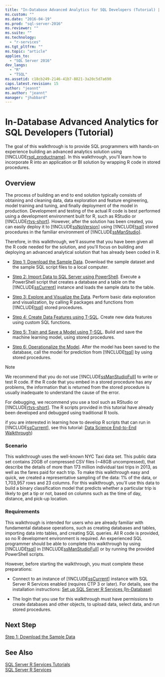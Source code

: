 ```yaml
---
title: "In-Database Advanced Analytics for SQL Developers (Tutorial) | Microsoft Docs"
ms.custom: ""
ms.date: "2016-04-19"
ms.prod: "sql-server-2016"
ms.reviewer: ""
ms.suite: ""
ms.technology: 
  - "r-services"
ms.tgt_pltfrm: ""
ms.topic: "article"
applies_to: 
  - "SQL Server 2016"
dev_langs: 
  - "R"
  - "TSQL"
ms.assetid: c18cb249-2146-41b7-8821-3a20c5d7a690
caps.latest.revision: 15
author: "jeannt"
ms.author: "jeannt"
manager: "jhubbard"
---
```

# In-Database Advanced Analytics for SQL Developers (Tutorial)
The goal of this walkthrough is to provide SQL programmers with hands-on experience  building an advanced analytics solution using [!INCLUDE[rsql_productname](../../includes/rsql-productname-md.md)]. In this walkthrough, you'll learn how to incorporate R into an application or BI solution by wrapping R code in stored procedures.  
  
## Overview  
The process of building an end to end solution typically consists of obtaining and cleaning data, data exploration and feature engineering, model training and tuning, and finally deployment of the model in production. Development and testing of the actual R code is best performed using a development environment built for  R, such as RStudio or [!INCLUDE[rtvs-short](../../includes/rtvs-short-md.md)]. However, after the solution has been created, you can easily deploy it to [!INCLUDE[ssNoVersion](../../includes/ssnoversion-md.md)] using [!INCLUDE[tsql](../../includes/tsql-md.md)] stored procedures in the familiar environment of [!INCLUDE[ssManStudio](../../includes/ssmanstudio-md.md)].  
  
Therefore, in this walkthrough, we'll assume that you have been given all the R code needed for the solution, and you'll focus on building and deploying an advanced analytical solution that has already been coded in R.  
  
-   [Step 1: Download the Sample Data](../../advanced-analytics/r-services/step-1-download-the-sample-data-in-database-advanced-analytics-tutorial.md).    Download the sample dataset and the sample SQL script files to a local computer.  
  
-   [Step 2: Import Data to SQL Server using PowerShell](../../advanced-analytics/r-services/step-2-import-data-to-sql-server-using-powershell.md).  Execute a PowerShell script that creates a database and a table on the [!INCLUDE[ssCurrent](../../includes/sscurrent-md.md)] instance and loads the sample data to the table.  
  
-   [Step 3: Explore and Visualize the Data](../../advanced-analytics/r-services/step-3-explore-and-visualize-the-data-in-database-advanced-analytics-tutorial.md).   Perform basic data exploration and visualization, by calling R packages and functions from [!INCLUDE[tsql](../../includes/tsql-md.md)] stored procedures.  
  
-   [Step 4: Create Data Features using T-SQL](../../advanced-analytics/r-services/step-4-create-data-features-using-t-sql-in-database-advanced-analytics-tutorial.md).  Create new data features using custom SQL functions.  
  
-   [Step 5: Train and Save a Model using T-SQL](../../advanced-analytics/r-services/step-5-train-and-save-a-model-using-t-sql.md).  Build and save the machine learning model, using stored procedures.  
  
-   [Step 6: Operationalize the Model](../../advanced-analytics/r-services/step-6-operationalize-the-model-in-database-advanced-analytics-tutorial.md).  After the model has been saved to the database, call the model for prediction from [!INCLUDE[tsql](../../includes/tsql-md.md)] by using stored procedures.  
  
> [!NOTE]  
> We recommend that you do not use [!INCLUDE[ssManStudioFull](../../includes/ssmanstudiofull-md.md)] to write or test R code. If the R code that you embed in a stored procedure has any problems, the information that is returned from the stored procedure is usually inadequate to understand the cause of the error.   
>   
> For debugging, we recommend you use a tool such as RStudio or [!INCLUDE[rtvs-short](../../includes/rtvs-short-md.md)]. The R scripts provided in this tutorial have already been developed and debugged using traditional R tools.  
>   
> if you are interested in learning how to develop R scripts that can run in [!INCLUDE[ssCurrent](../../includes/sscurrent-md.md)], see this tutorial: [Data Science End-to-End Walkthrough](../../advanced-analytics/r-services/data-science-end-to-end-walkthrough.md))  
  
### Scenario  
This walkthrough uses the well-known NYC Taxi data set. This public data set contains 20GB of compressed CSV files (~48GB uncompressed), that describe the details of more than 173 million individual taxi trips in 2013, as well as the fares paid for each trip. To make this walkthrough easy and quick, we created a representative sampling of the data: 1% of the data, or 1,703,957 rows and 23 columns. For this walkthrough, you'll use this data to build a binary classification model that predicts whether a particular trip is likely to get a tip or not, based on columns such as the time of day, distance, and pick-up location.  
  
  
### Requirements  
This walkthrough is intended for users who are already familiar with fundamental database operations, such as creating databases and tables, importing data into tables, and creating SQL queries. All R code is provided, so no R development environment is required. An experienced SQL programmer should be able to complete this walkthrough by using [!INCLUDE[tsql](../../includes/tsql-md.md)] in [!INCLUDE[ssManStudioFull](../../includes/ssmanstudiofull-md.md)] or by running the provided PowerShell scripts.  
  
However, before starting the walkthrough, you must complete these preparations:  
  
-   Connect to an instance of [!INCLUDE[ssCurrent](../../includes/sscurrent-md.md)] instance with SQL Server R Services enabled (requires CTP 3 or later). For details, see the installation instructions: [Set up SQL Server R Services (In-Database)](https://msdn.microsoft.com/library/mt696069.aspx)  
  
 -   The login that you use for this walkthrough must have permissions to create databases and other objects, to upload data, select data, and run stored procedures.  
  
## Next Step  
[Step 1: Download the Sample Data](../../advanced-analytics/r-services/step-1-download-the-sample-data-in-database-advanced-analytics-tutorial.md)  
  
## See Also  
[SQL Server R Services Tutorials](../../advanced-analytics/r-services/sql-server-r-services-tutorials.md)  
[SQL Server R Services](../../advanced-analytics/r-services/sql-server-r-services.md)  
  
  
  
